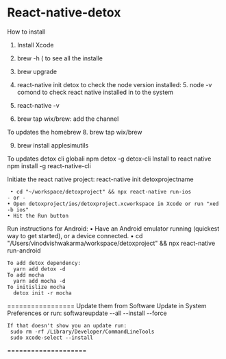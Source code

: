 # React-native-detox
How to install
  1. Install Xcode
  
 

  2. brew -h ( to see all the installe
  2. brew upgrade
  3. react-native init detox
  to check the node version installed:
    5. node -v
 comond to check react native installed in to the system  
  6. react-native -v
  7. brew tap wix/brew: add the channel 
  
  To updates the homebrew
   8. brew tap wix/brew
   
  9. brew install applesimutils 
  
  To updates detox cli globali
   npm detox -g detox-cli
  Install to react native
   npm install -g react-native-cli
   
   Initiate the react native project:
    react-native init detoxprojectname
    
     • cd "~/workspace/detoxproject" && npx react-native run-ios
    - or -
    • Open detoxproject/ios/detoxproject.xcworkspace in Xcode or run "xed -b ios"
    • Hit the Run button

  Run instructions for Android:
    • Have an Android emulator running (quickest way to get started), or a device connected.
    • cd "/Users/vinodvishwakarma/workspace/detoxproject" && npx react-native run-android
    
    To add detox dependency:
      yarn add detox -d
    To add mocha 
      yarn add mocha -d
    To initislize mocha
      detox init -r mocha
      
  =================
      Update them from Software Update in System Preferences or run:
      softwareupdate --all --install --force

    If that doesn't show you an update run:
     sudo rm -rf /Library/Developer/CommandLineTools
     sudo xcode-select --install
  ====================
